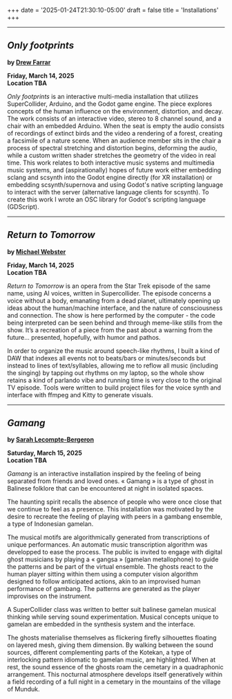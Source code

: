 
+++
date = '2025-01-24T21:30:10-05:00'
draft = false
title = 'Installations'
+++


---


## *Only footprints*

**by [Drew Farrar](/bios/#drew-farrar)**

**Friday, March 14, 2025**  
**Location TBA**

_Only footprints_ is an interactive multi-media installation that utilizes SuperCollider, Arduino, and the Godot game engine. The piece explores concepts of the human influence on the environment, distortion, and decay. The work consists of an interactive video, stereo to 8 channel sound, and a chair with an embedded Arduino. When the seat is empty the audio consists of recordings of extinct birds and the video a rendering of a forest, creating a facsimile of a nature scene. When an audience member sits in the chair a process of spectral stretching and distortion begins, deforming the audio, while a custom written shader stretches the geometry of the video in real time. This work relates to both interactive music systems and multimedia music systems, and (aspirationally) hopes of future work either embedding sclang and scsynth into the Godot engine directly (for XR installation) or embedding scsynth/supernova and using Godot's native scripting language to interact with the server (alternative language clients for scsynth). To create this work I wrote an OSC library for Godot's scripting language (GDScript).

---


## *Return to Tomorrow*

**by [Michael Webster](/bios/#michael-webster)**

**Friday, March 14, 2025**  
**Location TBA**

_Return to Tomorrow_ is an opera from the Star Trek episode of the same name, using AI voices, written in Supercollider.  The episode concerns a voice without a body, emanating from a dead planet, ultimately opening up ideas  about the human/machine interface, and the nature of consciousness and connection. The show is here performed by the computer - the code being interpreted can be seen behind and through meme-like stills from the show. It’s a recreation of a piece from the past about a warning from the future... presented, hopefully, with humor and pathos.

In order to organize the music around speech-like rhythms, I built a kind of DAW that indexes all events not to beats/bars or minutes/seconds but instead to lines of text/syllables, allowing me to reflow all music (including the singing) by tapping out rhythms on my laptop, so the whole show retains a kind of parlando vibe and running time is very close to the original TV episode. Tools were written to build project files for the voice synth and interface with ffmpeg and Kitty to generate visuals.

---


## *Gamang*

**by [Sarah Lecompte-Bergeron](/bios/#sarah-lecompte-bergeron)**

**Saturday, March 15, 2025**  
**Location TBA**

_Gamang_ is an interactive installation inspired by the feeling of being separated from friends and loved ones. « Gamang » is a type of ghost in Balinese folklore that can be encountered at night in isolated spaces.

The haunting spirit recalls the absence of people who were once close that we continue to feel as a presence. This installation was motivated by the desire to recreate the feeling of playing with peers in a gambang ensemble, a type of Indonesian gamelan.

The musical motifs are algorithmically generated from transcriptions of unique performances. An automatic music transcription algorithm was developped to ease the process. The public is invited to engage with digital ghost musicians by playing a « gangsa » (gamelan metallophone) to guide the patterns and be part of the virtual ensemble. The ghosts react to the human player sitting within them using a computer vision algorithm designed to follow anticipated actions, akin to an improvised human performance of gambang. The patterns are generated as the player improvises on the instrument.

A SuperCollider class was written to better suit balinese gamelan musical thinking while serving sound experimentation. Musical concepts unique to gamelan are embedded in the synthesis system and the interface.

The ghosts materialise themselves as flickering firefly silhouettes floating on layered mesh, giving them dimension. By walking between the sound sources, different complementing parts of the Kotekan, a type of interlocking pattern idiomatic to gamelan music, are highlighted. When at rest, the sound essence of the ghosts roam the cemetary in a quadraphonic arrangement. This nocturnal atmosphere develops itself generatively within a field recording of a full night in a cemetary in the mountains of the village of Munduk.
